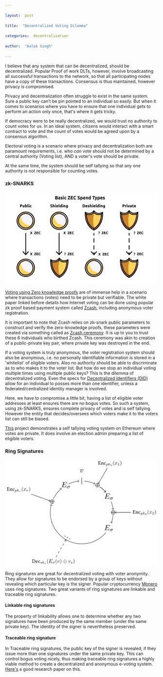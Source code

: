 ```yaml
---

layout:  post

title:  "Decentralized Voting Dilemma"

categories:  decentralization

author:  "Aalok Singh"

---
```


  

I believe that any system that can be decentralized, should be decentralized. Popular Proof of work DLTs, however, involve broadcasting all successful transactions to the network, so that all participating nodes have a copy of these transactions. Consensus is thus maintained, however privacy is compromised.

  

Privacy and decentralization often struggle to exist in the same system. Sure a public key can't be pin pointed to an individual so easily. But when it comes to scenarios where you have to ensure that one individual gets to perform an action only once, that's where it gets tricky.

  

If democracy were to be really decentralized, we would trust no authority to count votes for us. In an ideal system, citizens would interact with a smart contract to vote and the count of votes would be agreed upon by a consensus algorithm.

  

Electoral voting is a scenario where privacy and decentralization both are paramount requirements, i.e. who *can* vote should not be determined by a central authority (Voting list), AND a voter's vote should be private.

At the same time, the system should be self tallying so that any one authority is not responsible for counting votes.

  

### zk-SNARKS

![Transaction types in Zcash](/assets/images/zcash.PNG)

[Voting using Zero knowledge proofs](https://eprint.iacr.org/2017/585.pdf) are of immense help in a scenario where transactions (votes) need to be private but verifiable. The white paper linked before details how Internet voting can be done using popular zk proof based payment system called [Zcash](https://z.cash/), including anonymous voter registration. 

It is important to note that Zcash relies on zk-snark public parameters to construct and verify the zero-knowledge proofs, these parameters were created via something called as [Zcash ceremony](https://www.youtube.com/watch?v=D6dY-3x3teM). It is up to you to trust these 6 individuals who birthed Zcash. This ceremony was akin to creation of a public-private key pair, where private key was destroyed in the end.

If a voting system is truly anonymous, the voter registration system should also be anonymous, i.e. no personally identifiable information is stored in a 'whitelist' of eligible voters. Also no authority should be able to discriminate as to who makes it to the voter list.
But how do we stop an individual voting multiple times using multiple public keys? This is the dilemma of decentralized voting. 
Even the specs for [Decentralized Identifiers (DID)](https://w3c-ccg.github.io/did-spec) allow for an individual to posses more than one identifier, unless a federated/centralized identity manager is involved.
  

Here, we have to compromise a little bit, having a list of eligible voter addresses at least ensures there are no bogus votes. So such a system, using zk-SNARKS, ensures complete privacy of votes and is self tallying. However the entity that decides/oversees which voters make it to the voters list can still be biased.

[This](https://github.com/stonecoldpat/anonymousvoting) project demonstrates a self tallying voting system on Ethereum where votes are private. It does involve an election admin preparing a list of eligible voters.

### Ring Signatures

![Ring signatures](/assets/images/Ring-signature.svg)

Ring signatures are great for decentralized voting with voter anonymity. They allow for signatures to be endorsed by a group of keys without revealing which particular key is the signer. Popular cryptocurrency [Monero](https://ww.getmonero.org/) uses ring signatures. 
Two great variants of ring signatures are linkable and traceable ring signatures.

#### Linkable ring signatures

The property of linkability allows one to determine whether any two signatures have been produced by the same member (under the same private key). The identity of the signer is nevertheless preserved.

#### Traceable ring signature

In Traceable ring signatures, the public key of the signer is revealed, if they issue more than one signatures under the same private key. This can control bogus voting nicely, thus making traceable ring signatures a highly viable method to create a decentralized and anonymous e-voting system. 
[Here's](https://arxiv.org/ftp/arxiv/papers/1804/1804.06674.pdf) a good research paper on this.